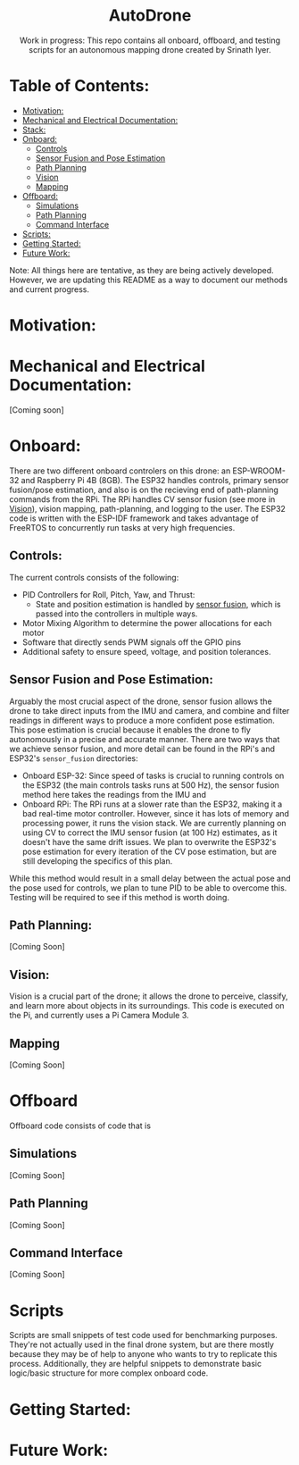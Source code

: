 <div align="center">

  <h1>AutoDrone</h1>
  
  <p>
    Work in progress: This repo contains all onboard, offboard, and testing scripts for an autonomous mapping drone created by Srinath Iyer. 
  </p>
  </div>



# Table of Contents:
- [Motivation:](#motivation)
- [Mechanical and Electrical Documentation:](#mechanical-and-electrical-documentation)
- [Stack:](#stack)
- [Onboard:](#onboard)
    - [Controls](#controls)
    - [Sensor Fusion and Pose Estimation](#sensor-fusion-and-pose-estimation)
    - [Path Planning](#path-planning)
    - [Vision](#vision)
    - [Mapping](#mapping)
- [Offboard:](#offboard)
    - [Simulations](#simulations)
    - [Path Planning](#path-planning-1)
    - [Command Interface](#command-interface)
- [Scripts:](#scripts)
- [Getting Started:](#getting-started)
- [Future Work:](#future-work)

Note: All things here are tentative, as they are being actively developed. However, we are updating this README as a way to document our methods and current progress.

# Motivation:

# Mechanical and Electrical Documentation:
[Coming soon]

# Onboard:

There are two different onboard controlers on this drone: an ESP-WROOM-32 and Raspberry Pi 4B (8GB). The ESP32 handles controls, primary sensor fusion/pose estimation, and also is on the recieving end of path-planning commands from the RPi. The RPi handles CV sensor fusion (see more in [Vision](#vision)), vision mapping, path-planning, and logging to the user. The ESP32 code is written with the ESP-IDF framework and takes advantage of FreeRTOS to concurrently run tasks at very high frequencies. 

## Controls:

The current controls consists of the following:
  - PID Controllers for Roll, Pitch, Yaw, and Thrust: 
    - State and position estimation is handled by [sensor fusion](#sensor-fusion-and-pose-estimation), which is passed into the controllers in multiple ways.
  - Motor Mixing Algorithm to determine the power allocations for each motor
  - Software that directly sends PWM signals off the GPIO pins
  - Additional safety to ensure speed, voltage, and position tolerances.

## Sensor Fusion and Pose Estimation:

Arguably the most crucial aspect of the drone, sensor fusion allows the drone to take direct inputs from the IMU and camera, and combine and filter readings in different ways to produce a more confident pose estimation. This pose estimation is crucial because it enables the drone to fly autonomously in a precise and accurate manner. There are two ways that we achieve sensor fusion, and more detail can be found in the RPi's and ESP32's `sensor_fusion` directories:

  - Onboard ESP-32: Since speed of tasks is crucial to running controls on the ESP32 (the main controls tasks runs at 500 Hz), the sensor fusion method here takes the readings from the IMU and 
  - Onboard RPi: The RPi runs at a slower rate than the ESP32, making it a bad real-time motor controller. However, since it has lots of memory and processing power, it runs the vision stack. We are currently planning on using CV to correct the IMU sensor fusion (at 100 Hz) estimates, as it doesn't have the same drift issues. We plan to overwrite the ESP32's pose estimation for every iteration of the CV pose estimation, but are still developing the specifics of this plan. 

While this method would result in a small delay between the actual pose and the pose used for controls, we plan to tune PID to be able to overcome this. Testing will be required to see if this method is worth doing.

## Path Planning:

[Coming Soon]

## Vision:

Vision is a crucial part of the drone; it allows the drone to perceive, classify, and learn more about objects in its surroundings. This code is executed on the Pi, and currently uses a Pi Camera Module 3.

## Mapping

[Coming Soon]

# Offboard

Offboard code consists of code that is 

## Simulations

[Coming Soon]

## Path Planning

[Coming Soon]

## Command Interface

[Coming Soon]

# Scripts

Scripts are small snippets of test code used for benchmarking purposes. They're not actually used in the final drone system, but are there mostly because they may be of help to anyone who wants to try to replicate this process. Additionally, they are helpful snippets to demonstrate basic logic/basic structure for more complex onboard code.

# Getting Started:

# Future Work:



